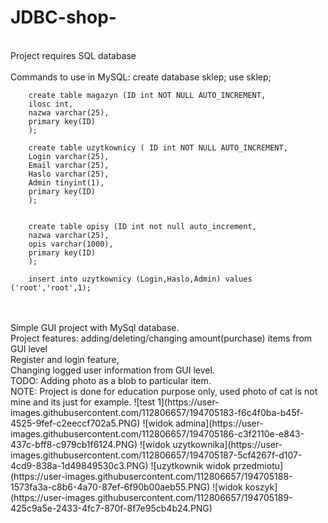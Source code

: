 # JDBC-shop-

<br>Project requires SQL database
<br>
<br>Commands to use in MySQL:
        create database sklep;
        use sklep;

        create table magazyn (ID int NOT NULL AUTO_INCREMENT,
        ilosc int,
        nazwa varchar(25),
        primary key(ID)
        );

        create table uzytkownicy ( ID int NOT NULL AUTO_INCREMENT,
        Login varchar(25),
        Email varchar(25),
        Haslo varchar(25),
        Admin tinyint(1),
        primary key(ID)
        );


        create table opisy (ID int not null auto_increment,
        nazwa varchar(25),
        opis varchar(1000),
        primary key(ID)
        );

        insert into uzytkownicy (Login,Haslo,Admin) values ('root','root',1);
        
<br>
<br>Simple GUI project with MySql database.
<br>Project features: adding/deleting/changing amount(purchase) items from GUI level 
<br>Register and login feature,
<br>Changing logged user information from GUI level.
<br>TODO: Adding photo as a blob to particular item.
<br> NOTE: Project is done for education purpose only, used photo of cat is not mine and its just for example.
![test 1](https://user-images.githubusercontent.com/112806657/194705183-f6c4f0ba-b45f-4525-9fef-c2eeccf702a5.PNG)
![widok admina](https://user-images.githubusercontent.com/112806657/194705186-c3f2110e-e843-437c-bff8-c979cb1f6124.PNG)
![widok uzytkownika](https://user-images.githubusercontent.com/112806657/194705187-5cf4267f-d107-4cd9-838a-1d49849530c3.PNG)
![uzytkownik widok przedmiotu](https://user-images.githubusercontent.com/112806657/194705188-1573fa3a-c8b6-4a70-87ef-6f90b00aeb55.PNG)
![widok koszyk](https://user-images.githubusercontent.com/112806657/194705189-425c9a5e-2433-4fc7-870f-8f7e95cb4b24.PNG)


